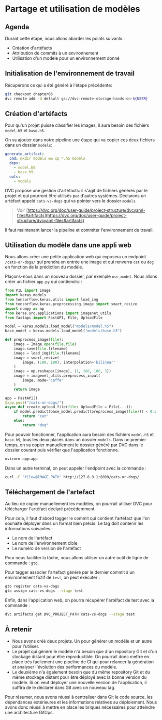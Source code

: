 # Partage et utilisation de modèles

## Agenda

Durant cette étape, nous allons aborder les points suivants :

* Création d'artéfacts
* Attribution de commits à un environnement
* Utilisation d'un modèle pour un environnement donné

## Initialisation de l'environnement de travail

Récupérons ce qui a été généré à l'étape précédente:

```bash
git checkout chapter06
dvc remote add -d default gs://dvc-remote-storage-hands-on-${USER}
```

## Création d'artéfacts

Pour qu'un projet puisse classifier les images,
il aura besoin des fichiers `model.h5` et `base.h5`.

On va ajouter dans notre pipeline une étape qui va copier ces deux fichiers dans un dossier `models`:

```yaml
generate_artifact:
  cmd: mkdir models && cp *.h5 models
  deps:
    - model.h5
    - base.h5
  outs:
    - models
```

DVC propose une gestion d'artéfacts: il s'agit de fichiers générés par le projet et qui pourront être utilisés par d'autres systèmes.
Déclarons un artéfact appelé `cats-vs-dogs` qui va pointer vers le dossier `models`.

> Voir [https://dvc.org/doc/user-guide/project-structure/dvcyaml-files#artifacts](https://dvc.org/doc/user-guide/project-structure/dvcyaml-files#artifacts)

Il faut maintenant lancer la pipeline et commiter l'environnement de travail.

## Utilisation du modèle dans une appli web

Nous allons créer une petite application web qui exposera un endpoint `/cats-or-dogs/` qui prendra en entrée une image 
et qui renverra `cat` ou `dog` en fonction de la prédiction du modèle.

Plaçons-nous dans un nouveau dossier, par exemple `use_model`. Nous allons créer un fichier `app.py` qui contiendra :

```python
from PIL import Image
import keras.models
from tensorflow.keras.utils import load_img
from tensorflow.keras.preprocessing.image import smart_resize
import numpy as np
from keras.src.applications import imagenet_utils
from fastapi import FastAPI, File, UploadFile

model = keras.models.load_model("models/model.h5")
base_model = keras.models.load_model("models/base.h5")

def preprocess_image(file):
    image = Image.open(file.file)
    image.save(file.filename)
    image = load_img(file.filename)
    image = smart_resize(
        image, (180, 180), interpolation='bilinear'
    )
    image = np.reshape([image], (1, 180, 180, 3))
    image = imagenet_utils.preprocess_input(
        image, mode="caffe"
    )
    return image

app = FastAPI()
@app.post("/cats-or-dogs/")
async def create_upload_file(file: UploadFile = File(...)):
    if model.predict(base_model.predict(preprocess_image(file))) < 0.5:
        return "cat"
    else:
        return "dog"
```

Pour pouvoir fonctionner, l'application aura besoin des fichiers `model.h5` et `base.h5`, tous les deux placés dans un dossier `models`.
Dans un premier temps, on va copier manuellement le dossier généré par DVC dans le dossier courant puis vérifier que l'application fonctionne.

```bash
uvicorn app:app
```

Dans un autre terminal, on peut appeler l'endpoint avec la commande :

```bash
curl -F "file=@IMAGE_PATH" http://127.0.0.1:8000/cats-or-dogs/
```

## Téléchargement de l'artefact

Au lieu de copier manuellement les modèles, on pourrait utiliser DVC pour télécharger l'artéfact déclaré précédemment.

Pour cela, il faut d'abord tagger le commit qui contient l'artéfact que l'on souhaite déployer dans un format bien précis.
Le tag doit contenir les informations suivantes :

* Le nom de l'artéfact
* Le nom de l'environnement cible
* Le numéro de version de l'artéfact

Pour nous faciliter la tâche, nous allons utiliser un autre outil de ligne de commande : `gto`.

Pour tagger associer l'artefact généré par le dernier commit à un environnement fictif de `test`, on peut exécuter :

```bash
gto register cats-vs-dogs
gto assign cats-vs-dogs --stage test
```

Enfin, dans l'application web, on pourra récupérer l'artéfact de test avec la commande :

```bash
dvc artifacts get DVC_PROJECT_PATH cats-vs-dogs --stage test
```

## À retenir

* Nous avons créé deux projets. Un pour générer un modèle et un autre pour l'utiliser.
* Le projet qui génère le modèle n'a besoin que d'un repository Git et d'un stockage distant pour être reproductible. 
On pourrait donc mettre en place très facilement une pipeline de CI qui pour relancer la génération et analyser l'évolution des performances du modèle.
* Le deuxième n'a également besoin que du même repository Git et du même stockage distant pour être déployé avec la bonne version du modèle.
Si on veut déployer une nouvelle version de l'application, il suffira de le déclarer dans Git avec un nouveau tag.

Pour résumer, nous avons réussi à centraliser dans Git le code source, les dépendances extérieures et les informations relatives au déploiement.
Nous avons donc réussi à mettre en place les briques nécessaires pour atteindre une architecture GitOps.